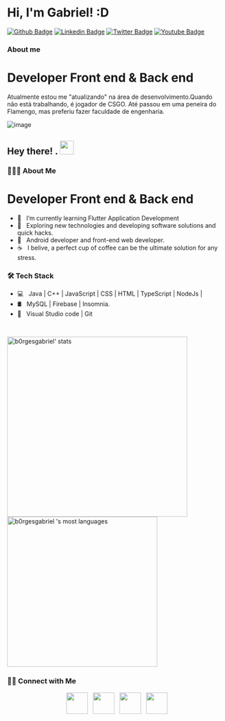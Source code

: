 # Hi, I'm Gabriel! :D

[![Github Badge](https://img.shields.io/badge/-Github-000?style=flat-square&logo=Github&logoColor=white&link=https://github.com/fagnerpsantos)](https://github.com/b0rgesgabriel)
[![Linkedin Badge](https://img.shields.io/badge/-LinkedIn-blue?style=flat-square&logo=Linkedin&logoColor=white&link=https://www.linkedin.com/in/gabriel-borges-a01844225/)](https://www.linkedin.com/in/gabriel-borges-a01844225)
[![Twitter Badge](https://img.shields.io/badge/-Twitter-1ca0f1?style=flat-square&labelColor=1ca0f1&logo=twitter&logoColor=white&link=https://twitter.com)](https://twitter.com)
[![Youtube Badge](https://img.shields.io/badge/-YouTube-ff0000?style=flat-square&labelColor=ff0000&logo=youtube&logoColor=white&link=https://www.youtube.com)](https://www.youtube.com)

### About me
<h1>Developer Front end & Back end</h1>
Atualmente estou me "atualizando" na área de desenvolvimento.Quando não está trabalhando, é jogador de CSGO. Até passou em uma peneira do Flamengo, mas preferiu fazer faculdade de engenharia.


![image](https://user-images.githubusercontent.com/93783509/140577739-c86b50d1-9ae9-4662-a67c-6035d14c9b0b.png)




<h2> Hey there! . <img src="https://a-static.mlcdn.com.br/1500x1500/capa-para-estepe-ecosport-crossfox-emoji-cn83-lorben/focalouca/1990/7ee7369290f41b2db6e3198e5721fc9a.jpg" width="32"></h2>



<h3> 👨🏻‍💻 About Me </h3>

<h1>Developer Front end & Back end</h1>

- 🔭 &nbsp; I’m currently learning Flutter Application Development
- 🤔 &nbsp; Exploring new technologies and developing software solutions and quick hacks.
- 💼 &nbsp; Android developer and front-end web developer.
- ☕ &nbsp; I belive, a perfect cup of coffee can be the ultimate solution for any stress.



<h3>🛠 Tech Stack</h3>



- 💻 &nbsp; Java | C++ | JavaScript | CSS | HTML | TypeScript | NodeJs | 
- 🛢 &nbsp; MySQL | Firebase | Insomnia.
- 🔧 &nbsp; Visual Studio code | Git




<br>



<p align="left">
<img width="420em" src="https://github-readme-stats.vercel.app/api?username=b0rgesgabriel&show_icons=true&theme=vision-friendly-dark" alt="b0rgesgabriel' stats"/>
<img width="350em" src="https://github-readme-stats.vercel.app/api/top-langs/?username=b0rgesgabriel
&layout=compact&theme=vision-friendly-dark" alt="b0rgesgabriel
's most languages"/>
</p>






<h3> 🤝🏻 Connect with Me </h3>



<p align="center">
&nbsp; <a href="https://twitter.com/otaldoborges8" target="_blank" rel="noopener noreferrer"><img src="https://img.icons8.com/plasticine/100/000000/twitter.png" width="50" /></a>
&nbsp; <a href="https://www.instagram.com/gabriel_borgees1/" target="_blank" rel="noopener noreferrer"><img src="https://img.icons8.com/plasticine/100/000000/instagram-new.png" width="50" /></a>
&nbsp; <a href="https://www.linkedin.com/in/gabriel-borges-a01844225/" target="_blank" rel="noopener noreferrer"><img src="https://img.icons8.com/plasticine/100/000000/linkedin.png" width="50" /></a>
&nbsp; <a href="https://mail.google.com/mail/u/0/#inbox" target="_blank" rel="noopener noreferrer"><img src="https://img.icons8.com/plasticine/100/000000/gmail.png" width="50" /></a>
</p>






